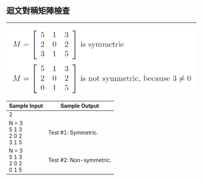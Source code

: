 ## 迴文對稱矩陣檢查
----
![](https://github.com/aiden00713/Data-Structure/blob/master/matrix/question.png?raw=true)

|Sample Input   |Sample Output |
| --- | --- |
|2| |
|N = 3<br>5 1 3<br>2 0 2<br>3 1 5 |Test #1: Symmetric.|
|N = 3<br>5 1 3<br>2 0 2<br>0 1 5 |Test #2: Non-symmetric.|
